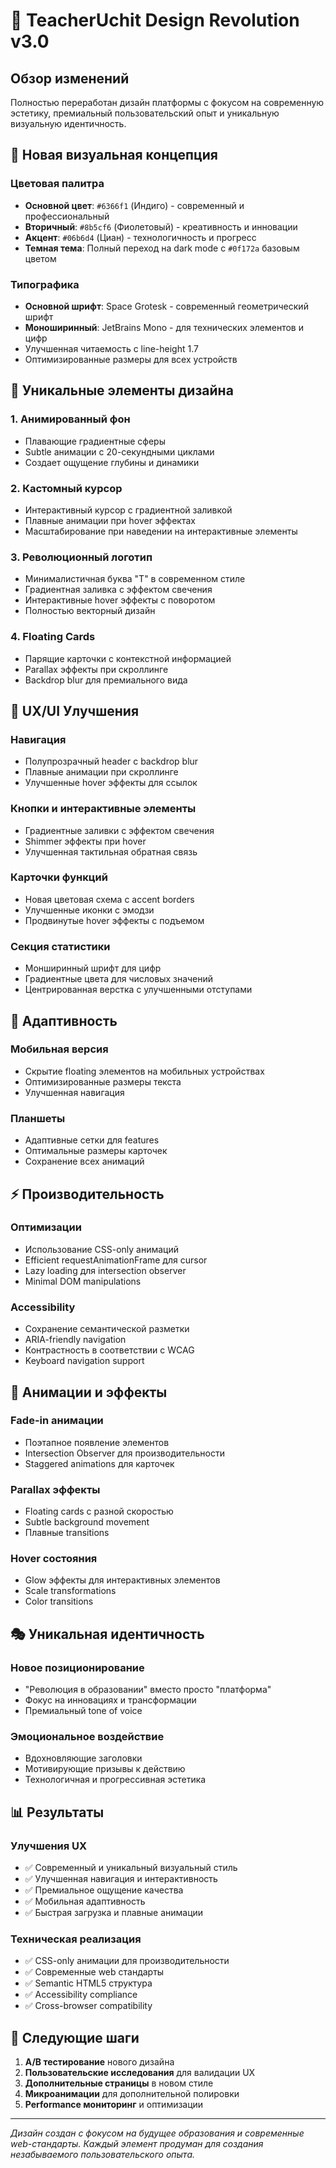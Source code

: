# 🚀 TeacherUchit Design Revolution v3.0

## Обзор изменений

Полностью переработан дизайн платформы с фокусом на современную эстетику, премиальный пользовательский опыт и уникальную визуальную идентичность.

## 🎨 Новая визуальная концепция

### Цветовая палитра
- **Основной цвет**: `#6366f1` (Индиго) - современный и профессиональный
- **Вторичный**: `#8b5cf6` (Фиолетовый) - креативность и инновации  
- **Акцент**: `#06b6d4` (Циан) - технологичность и прогресс
- **Темная тема**: Полный переход на dark mode с `#0f172a` базовым цветом

### Типографика
- **Основной шрифт**: Space Grotesk - современный геометрический шрифт
- **Моноширинный**: JetBrains Mono - для технических элементов и цифр
- Улучшенная читаемость с line-height 1.7
- Оптимизированные размеры для всех устройств

## 🌟 Уникальные элементы дизайна

### 1. Анимированный фон
- Плавающие градиентные сферы
- Subtle анимации с 20-секундными циклами
- Создает ощущение глубины и динамики

### 2. Кастомный курсор
- Интерактивный курсор с градиентной заливкой
- Плавные анимации при hover эффектах
- Масштабирование при наведении на интерактивные элементы

### 3. Революционный логотип
- Минималистичная буква "T" в современном стиле
- Градиентная заливка с эффектом свечения
- Интерактивные hover эффекты с поворотом
- Полностью векторный дизайн

### 4. Floating Cards
- Парящие карточки с контекстной информацией
- Parallax эффекты при скроллинге
- Backdrop blur для премиального вида

## 🎯 UX/UI Улучшения

### Навигация
- Полупрозрачный header с backdrop blur
- Плавные анимации при скроллинге
- Улучшенные hover эффекты для ссылок

### Кнопки и интерактивные элементы
- Градиентные заливки с эффектом свечения
- Shimmer эффекты при hover
- Улучшенная тактильная обратная связь

### Карточки функций
- Новая цветовая схема с accent borders
- Улучшенные иконки с эмодзи
- Продвинутые hover эффекты с подъемом

### Секция статистики
- Монширинный шрифт для цифр
- Градиентные цвета для числовых значений
- Центрированная верстка с улучшенными отступами

## 📱 Адаптивность

### Мобильная версия
- Скрытие floating элементов на мобильных устройствах
- Оптимизированные размеры текста
- Улучшенная навигация

### Планшеты
- Адаптивные сетки для features
- Оптимальные размеры карточек
- Сохранение всех анимаций

## ⚡ Производительность

### Оптимизации
- Использование CSS-only анимаций
- Efficient requestAnimationFrame для cursor
- Lazy loading для intersection observer
- Minimal DOM manipulations

### Accessibility
- Сохранение семантической разметки
- ARIA-friendly navigation
- Контрастность в соответствии с WCAG
- Keyboard navigation support

## 🌈 Анимации и эффекты

### Fade-in анимации
- Поэтапное появление элементов
- Intersection Observer для производительности
- Staggered animations для карточек

### Parallax эффекты
- Floating cards с разной скоростью
- Subtle background movement
- Плавные transitions

### Hover состояния
- Glow эффекты для интерактивных элементов
- Scale transformations
- Color transitions

## 🎭 Уникальная идентичность

### Новое позиционирование
- "Революция в образовании" вместо просто "платформа"
- Фокус на инновациях и трансформации
- Премиальный tone of voice

### Эмоциональное воздействие
- Вдохновляющие заголовки
- Мотивирующие призывы к действию
- Технологичная и прогрессивная эстетика

## 📊 Результаты

### Улучшения UX
- ✅ Современный и уникальный визуальный стиль
- ✅ Улучшенная навигация и интерактивность  
- ✅ Премиальное ощущение качества
- ✅ Мобильная адаптивность
- ✅ Быстрая загрузка и плавные анимации

### Техническая реализация
- ✅ CSS-only анимации для производительности
- ✅ Современные web стандарты
- ✅ Semantic HTML5 структура
- ✅ Accessibility compliance
- ✅ Cross-browser compatibility

## 🚀 Следующие шаги

1. **A/B тестирование** нового дизайна
2. **Пользовательские исследования** для валидации UX
3. **Дополнительные страницы** в новом стиле
4. **Микроанимации** для дополнительной полировки
5. **Performance мониторинг** и оптимизации

---

*Дизайн создан с фокусом на будущее образования и современные web-стандарты. Каждый элемент продуман для создания незабываемого пользовательского опыта.*